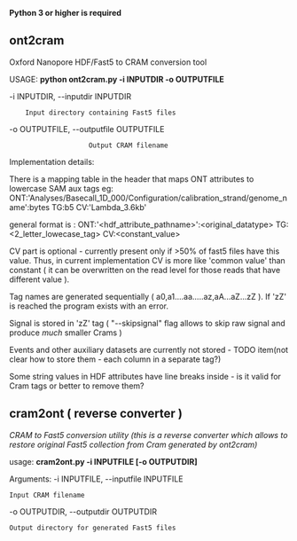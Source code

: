 **Python 3 or higher is required**
## ont2cram
Oxford Nanopore HDF/Fast5 to CRAM conversion tool

USAGE: 
**python ont2cram.py -i INPUTDIR -o OUTPUTFILE**

  -i INPUTDIR, --inputdir INPUTDIR
        
        Input directory containing Fast5 files
                        
  -o OUTPUTFILE, --outputfile OUTPUTFILE
                        
                        Output CRAM filename


Implementation details:

There is a mapping table in the header that maps ONT attributes to lowercase SAM aux tags eg:
ONT:'Analyses/Basecall_1D_000/Configuration/calibration_strand/genome_name':bytes TG:b5 CV:'Lambda_3.6kb'

general format is : ONT:'<hdf_attribute_pathname>':<original_datatype> TG:<2_letter_lowecase_tag> CV:<constant_value>

CV part is optional - currently present only if >50% of fast5 files have this value. Thus, in current implementation CV is more like 'common value' than constant ( it can be overwritten on the read level for those reads that have different value ).

Tag names are generated sequentially ( a0,a1....aa.....az,aA...aZ...zZ ). If 'zZ' is reached the program exists with an error. 

Signal is stored in 'zZ' tag ( "--skipsignal" flag allows to skip raw signal and produce _much_ smaller Crams )

Events and other auxiliary datasets are currently not stored - TODO item(not clear how to store them - each column in a separate tag?) 

Some string values in HDF attributes have line breaks inside - is it valid for Cram tags or better to remove them?


## cram2ont ( reverse converter )

*CRAM to Fast5 conversion utility (this is a reverse converter which allows to
restore original Fast5 collection from Cram generated by ont2cram)*

usage: **cram2ont.py -i INPUTFILE [-o OUTPUTDIR]**

Arguments:
  -i INPUTFILE, --inputfile INPUTFILE
  
    Input CRAM filename
  
  -o OUTPUTDIR, --outputdir OUTPUTDIR
  
    Output directory for generated Fast5 files
